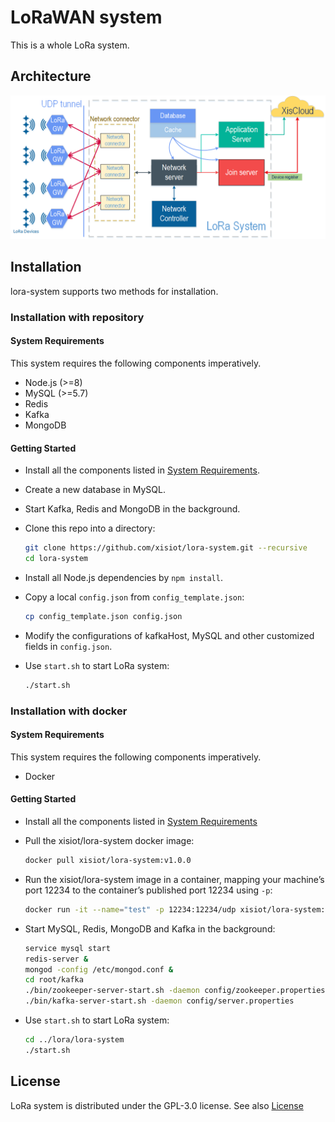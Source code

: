 # LoRaWAN system

This is a whole LoRa system.

## Architecture

![Architecture](https://github.com/xisiot/resources/blob/master/lora-system/images/Architecture.jpg "Architecture")

## Installation

lora-system supports two methods for installation.

### Installation with repository

#### System Requirements

This system requires the following components imperatively.

- Node.js (>=8)
- MySQL (>=5.7)
- Redis
- Kafka
- MongoDB

#### Getting Started

- Install all the components listed in [System Requirements](https://github.com/xisiot/lora-system/tree/master#system-requirements).

- Create a new database in MySQL.

- Start Kafka, Redis and MongoDB in the background.

- Clone this repo into a directory:

  ```sh
  git clone https://github.com/xisiot/lora-system.git --recursive
  cd lora-system
  ```

- Install all Node.js dependencies by `npm install`.

- Copy a local ``config.json`` from ``config_template.json``:

  ```sh
  cp config_template.json config.json
  ```

- Modify the configurations of kafkaHost, MySQL and other customized fields in ``config.json``.

- Use ``start.sh`` to start LoRa system:

  ```sh
  ./start.sh
  ```

### Installation with docker

#### System Requirements

This system requires the following components imperatively.

- Docker

#### Getting Started

- Install all the components listed in [System Requirements](https://github.com/xisiot/lora-system/tree/master#system-requirements-1)

- Pull the xisiot/lora-system docker image:

  ```sh
  docker pull xisiot/lora-system:v1.0.0
  ```

- Run the xisiot/lora-system image in a container, mapping your machine’s port 12234 to the container’s published port 12234 using `-p`:

  ```sh
  docker run -it --name="test" -p 12234:12234/udp xisiot/lora-system:latest /bin/bash
  ```

- Start MySQL, Redis, MongoDB and Kafka in the background:

  ```sh
  service mysql start
  redis-server &
  mongod -config /etc/mongod.conf &
  cd root/kafka
  ./bin/zookeeper-server-start.sh -daemon config/zookeeper.properties
  ./bin/kafka-server-start.sh -daemon config/server.properties
  ```

- Use `start.sh` to start LoRa system:

  ```sh
  cd ../lora/lora-system
  ./start.sh
  ```


## License

LoRa system is distributed under the GPL-3.0 license. See also [License](https://github.com/xisiot/lora-system/blob/master/LICENSE)
